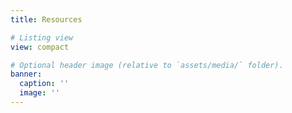 ```yaml
---
title: Resources

# Listing view
view: compact

# Optional header image (relative to `assets/media/` folder).
banner:
  caption: ''
  image: ''
---
```

